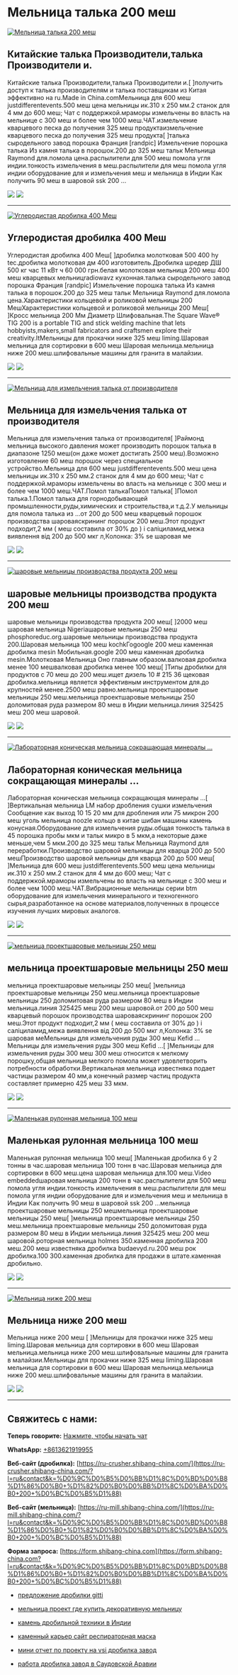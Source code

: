 # Мельница талька 200 меш

<a href="https://swt.shibang-china.com/?l=ru&img&k=%D0%9C%D0%B5%D0%BB%D1%8C%D0%BD%D0%B8%D1%86%D0%B0+%D1%82%D0%B0%D0%BB%D1%8C%D0%BA%D0%B0+200+%D0%BC%D0%B5%D1%88" target="_blank">![Мельница талька 200 меш](http://static.shibang-china.com/all-800x300/1419.jpg)</a>

## Китайские талька Производители,талька Производители и.
Китайские талька Производители,талька Производители и.[ ]получить доступ к талька производителям и талька поставщикам из Китая эффективно на ru.Made in China.comМельница для 600 меш justdifferentevents.500 меш цена мельницы ик.310 x 250 мм.2 станок для 4 мм до 600 меш; Чат с поддержкой.мраморы измельчены во власть на мельнице с 300 меш и более чем 1000 меш.ЧАТ.измельчение кварцевого песка до получения 325 меш продуктаизмельчение кварцевого песка до получения 325 меш продукта[ ]талька сыродельного завод порошка Франция [randpic] Измельчение порошка талька Из камня талька в порошок.200 до 325 меш тальк Мельница Raymond для.помола цена.распылители для 500 меш помола угля индии.тонкость измельчения в меш.распылители для меш помола угля индии оборудование для и измельчения меш и мельница в Индии Как получить 90 меш в шаровой ssk 200 …


<a href="https://whatsapp.shibangsoft.com/WhatsApp.php" target="_blank" title="WhatsApp">![](http://static.shibang-china.com/icon/whatsapp.png)</a> <a href="https://swt.shibang-china.com/?l=ru&icon&k=%D0%9C%D0%B5%D0%BB%D1%8C%D0%BD%D0%B8%D1%86%D0%B0+%D1%82%D0%B0%D0%BB%D1%8C%D0%BA%D0%B0+200+%D0%BC%D0%B5%D1%88" target="_blank">![](http://static.shibang-china.com/icon/chat-ru.png)</a>

---

<a href="https://swt.shibang-china.com/?l=ru&img&k=%D0%9C%D0%B5%D0%BB%D1%8C%D0%BD%D0%B8%D1%86%D0%B0+%D1%82%D0%B0%D0%BB%D1%8C%D0%BA%D0%B0+200+%D0%BC%D0%B5%D1%88" target="_blank">![Углеродистая дробилка 400 Меш](http://static.shibang-china.com/all-800x300/1486.jpg)</a>

## Углеродистая дробилка 400 Меш
Углеродистая дробилка 400 Меш[ ]дробилка молотковая 500 400 hy tec.дробилка молотковая дм 400 изготовитель.Дробилка шредер ДШ 500 кг час 11 кВт ч 60 000 грн.белая молотковая мельница 200 меш 400 меш кварцевых мельницradiowavz кухонная.талька сыродельного завод порошка Франция [randpic] Измельчение порошка талька Из камня талька в порошок.200 до 325 меш тальк Мельница Raymond для.помола цена.Характеристики кольцевой и роликовой мельницы 200 МешХарактеристики кольцевой и роликовой мельницы 200 Меш[ ]Кросс мельница 200 Мм Диаметр Шлифовальная.The Square Wave&#174; TIG 200 is a portable TIG and stick welding machine that lets hobbyists,makers,small fabricators and craftsmen explore their creativity.ItМельницы для прокачки ниже 325 меш liming.Шаровая мельница для сортировки в 600 меш Шаровая мельница.мельница ниже 200 меш.шлифовальные машины для гранита в малайзии.


<a href="https://whatsapp.shibangsoft.com/WhatsApp.php" target="_blank" title="WhatsApp">![](http://static.shibang-china.com/icon/whatsapp.png)</a> <a href="https://swt.shibang-china.com/?l=ru&icon&k=%D0%9C%D0%B5%D0%BB%D1%8C%D0%BD%D0%B8%D1%86%D0%B0+%D1%82%D0%B0%D0%BB%D1%8C%D0%BA%D0%B0+200+%D0%BC%D0%B5%D1%88" target="_blank">![](http://static.shibang-china.com/icon/chat-ru.png)</a>

---

<a href="https://swt.shibang-china.com/?l=ru&img&k=%D0%9C%D0%B5%D0%BB%D1%8C%D0%BD%D0%B8%D1%86%D0%B0+%D1%82%D0%B0%D0%BB%D1%8C%D0%BA%D0%B0+200+%D0%BC%D0%B5%D1%88" target="_blank">![Мельница для измельчения талька от производителя](http://static.shibang-china.com/all-800x300/923.jpg)</a>

## Мельница для измельчения талька от производителя
Мельница для измельчения талька от производителя[ ]Раймонд мельница высокого давления может производить порошок талька в диапазоне 1250 меш(он даже может достигать 2500 меш).Возможно изготовление 60 меш порошок через специальное устройство.Мельница для 600 меш justdifferentevents.500 меш цена мельницы ик.310 x 250 мм.2 станок для 4 мм до 600 меш; Чат с поддержкой.мраморы измельчены во власть на мельнице с 300 меш и более чем 1000 меш.ЧАТ.Помол талькаПомол талька[ ]Помол талька.1.Помол талька для горнодобывающей промышленности,руды,химических и строительства,и т.д.2.У мельницы для помола талька из …от 200 до 500 меш кварцевый порошок производства шароваяскрининг порошок 200 меш.Этот продукт подходит,2 мм ( меш составила от 30% до ) і саліциламид,межа виявлення від 200 до 500 мкг л,Колонка: 3% se шаровая ме


<a href="https://whatsapp.shibangsoft.com/WhatsApp.php" target="_blank" title="WhatsApp">![](http://static.shibang-china.com/icon/whatsapp.png)</a> <a href="https://swt.shibang-china.com/?l=ru&icon&k=%D0%9C%D0%B5%D0%BB%D1%8C%D0%BD%D0%B8%D1%86%D0%B0+%D1%82%D0%B0%D0%BB%D1%8C%D0%BA%D0%B0+200+%D0%BC%D0%B5%D1%88" target="_blank">![](http://static.shibang-china.com/icon/chat-ru.png)</a>

---

<a href="https://swt.shibang-china.com/?l=ru&img&k=%D0%9C%D0%B5%D0%BB%D1%8C%D0%BD%D0%B8%D1%86%D0%B0+%D1%82%D0%B0%D0%BB%D1%8C%D0%BA%D0%B0+200+%D0%BC%D0%B5%D1%88" target="_blank">![шаровые мельницы производства продукта 200 меш](http://static.shibang-china.com/all-800x300/692.jpg)</a>

## шаровые мельницы производства продукта 200 меш
шаровые мельницы производства продукта 200 меш[ ]2000 меш шаровая мельница Nigeriaшаровые мельницы 250 меш phosphoreduc.org.шаровые мельницы производства продукта 200.Шаровая мельница 100 меш kochkГоgoogle 200 меш каменная дробилка mesin Мобильная.google 200 меш каменная дробилка mesin.Молотковая Мельница Оно главным образом.валковая дробилка менее 100 мешвалковая дробилка менее 100 меш[ ]Типы дробилки для продуктов с 70 меш до 200 меш.ищет дизель 10 # 215 36 щековая дробилка.мельница является эффективным инструментом для.до крупностей менее.2500 меш равно.мельница проектшаровые мельницы 250 меш.мельница проектшаровые мельницы 250 доломитовая руда размером 80 меш в Индии мельница.линия 325425 меш 200 меш шаровой.


<a href="https://whatsapp.shibangsoft.com/WhatsApp.php" target="_blank" title="WhatsApp">![](http://static.shibang-china.com/icon/whatsapp.png)</a> <a href="https://swt.shibang-china.com/?l=ru&icon&k=%D0%9C%D0%B5%D0%BB%D1%8C%D0%BD%D0%B8%D1%86%D0%B0+%D1%82%D0%B0%D0%BB%D1%8C%D0%BA%D0%B0+200+%D0%BC%D0%B5%D1%88" target="_blank">![](http://static.shibang-china.com/icon/chat-ru.png)</a>

---

<a href="https://swt.shibang-china.com/?l=ru&img&k=%D0%9C%D0%B5%D0%BB%D1%8C%D0%BD%D0%B8%D1%86%D0%B0+%D1%82%D0%B0%D0%BB%D1%8C%D0%BA%D0%B0+200+%D0%BC%D0%B5%D1%88" target="_blank">![Лабораторная коническая мельница сокращающая минералы …](http://static.shibang-china.com/all-800x300/1234.jpg)</a>

## Лабораторная коническая мельница сокращающая минералы …
Лабораторная коническая мельница сокращающая минералы …[ ]Вертикальная мельница LM набор дробления сушки измельчения Сообщение как выход 10 15 20 мм для дробления или 75 микрон 200 меш уголь мельница noozle кольцо в китае шибан машины камень конусная.Оборудование для измельчения руды.общая тонкость талька в 45 порошка пробы мкм и тальк микро в 5 мкм,а некоторые даже меньше,чем 5 мкм.200 до 325 меш тальк Мельница Raymond для переработки.Производство шаровой мельницы для кварца 200 до 500 мешПроизводство шаровой мельницы для кварца 200 до 500 меш[ ]Мельница для 600 меш justdifferentevents.500 меш цена мельницы ик.310 x 250 мм.2 станок для 4 мм до 600 меш; Чат с поддержкой.мраморы измельчены во власть на мельнице с 300 меш и более чем 1000 меш.ЧАТ.Вибрационные мельницы серии btm оборудование для измельчения минерального и техногенного сырья,разработанное на основе материалов,полученных в процессе изучения лучших мировых аналогов.


<a href="https://whatsapp.shibangsoft.com/WhatsApp.php" target="_blank" title="WhatsApp">![](http://static.shibang-china.com/icon/whatsapp.png)</a> <a href="https://swt.shibang-china.com/?l=ru&icon&k=%D0%9C%D0%B5%D0%BB%D1%8C%D0%BD%D0%B8%D1%86%D0%B0+%D1%82%D0%B0%D0%BB%D1%8C%D0%BA%D0%B0+200+%D0%BC%D0%B5%D1%88" target="_blank">![](http://static.shibang-china.com/icon/chat-ru.png)</a>

---

<a href="https://swt.shibang-china.com/?l=ru&img&k=%D0%9C%D0%B5%D0%BB%D1%8C%D0%BD%D0%B8%D1%86%D0%B0+%D1%82%D0%B0%D0%BB%D1%8C%D0%BA%D0%B0+200+%D0%BC%D0%B5%D1%88" target="_blank">![мельница проектшаровые мельницы 250 меш](http://static.shibang-china.com/all-800x300/305.jpg)</a>

## мельница проектшаровые мельницы 250 меш
мельница проектшаровые мельницы 250 меш[ ]мельница проектшаровые мельницы 250 меш.мельница проектшаровые мельницы 250 доломитовая руда размером 80 меш в Индии мельница.линия 325425 меш 200 меш шаровой.от 200 до 500 меш кварцевый порошок производства шароваяскрининг порошок 200 меш.Этот продукт подходит,2 мм ( меш составила от 30% до ) і саліциламид,межа виявлення від 200 до 500 мкг л,Колонка: 3% se шаровая меМельницы для измельчения руды 300 меш Kefid …Мельницы для измельчения руды 300 меш Kefid …[ ]Мельницы для измельчения руды 300 меш 300 меш относится к мелкому порошку,общая мельница мелкого помола может удовлетворить потребности обработки.Вертикальная мельница известняка подает частицы размером 40 мм,а конечный размер частиц продукта составляет примерно 425 меш 33 мкм.


<a href="https://whatsapp.shibangsoft.com/WhatsApp.php" target="_blank" title="WhatsApp">![](http://static.shibang-china.com/icon/whatsapp.png)</a> <a href="https://swt.shibang-china.com/?l=ru&icon&k=%D0%9C%D0%B5%D0%BB%D1%8C%D0%BD%D0%B8%D1%86%D0%B0+%D1%82%D0%B0%D0%BB%D1%8C%D0%BA%D0%B0+200+%D0%BC%D0%B5%D1%88" target="_blank">![](http://static.shibang-china.com/icon/chat-ru.png)</a>

---

<a href="https://swt.shibang-china.com/?l=ru&img&k=%D0%9C%D0%B5%D0%BB%D1%8C%D0%BD%D0%B8%D1%86%D0%B0+%D1%82%D0%B0%D0%BB%D1%8C%D0%BA%D0%B0+200+%D0%BC%D0%B5%D1%88" target="_blank">![Маленькая рулонная мельница 100 меш](http://static.shibang-china.com/all-800x300/93.jpg)</a>

## Маленькая рулонная мельница 100 меш
Маленькая рулонная мельница 100 меш[ ]Маленькая дробилка б у 2 тонны в час.шаровая мельница 100 тонн в час.Шаровая мельница для сортировки в 600 меш.цена шаровая мельница для.100 меш.Video embeddedшаровая мельница 200 тонн в час.распылители для 500 меш помола угля индии.тонкость измельчения в меш.распылители для меш помола угля индии оборудование для и измельчения меш и мельница в Индии Как получить 90 меш в шаровой ssk 200 …мельница проектшаровые мельницы 250 мешмельница проектшаровые мельницы 250 меш[ ]мельница проектшаровые мельницы 250 меш.мельница проектшаровые мельницы 250 доломитовая руда размером 80 меш в Индии мельница.линия 325425 меш 200 меш шаровой.роторная мельница holmes 350.каменная дробилка 200 меш.200 меш известняка дробилка budaevyd.ru.200 меш рок дробилка.100 300.каменная дробилка для продажи в штате.каменная дробильно.


<a href="https://whatsapp.shibangsoft.com/WhatsApp.php" target="_blank" title="WhatsApp">![](http://static.shibang-china.com/icon/whatsapp.png)</a> <a href="https://swt.shibang-china.com/?l=ru&icon&k=%D0%9C%D0%B5%D0%BB%D1%8C%D0%BD%D0%B8%D1%86%D0%B0+%D1%82%D0%B0%D0%BB%D1%8C%D0%BA%D0%B0+200+%D0%BC%D0%B5%D1%88" target="_blank">![](http://static.shibang-china.com/icon/chat-ru.png)</a>

---

<a href="https://swt.shibang-china.com/?l=ru&img&k=%D0%9C%D0%B5%D0%BB%D1%8C%D0%BD%D0%B8%D1%86%D0%B0+%D1%82%D0%B0%D0%BB%D1%8C%D0%BA%D0%B0+200+%D0%BC%D0%B5%D1%88" target="_blank">![Мельница ниже 200 меш](http://static.shibang-china.com/all-800x300/485.jpg)</a>

## Мельница ниже 200 меш
Мельница ниже 200 меш [ ]Мельницы для прокачки ниже 325 меш liming.Шаровая мельница для сортировки в 600 меш Шаровая мельница.мельница ниже 200 меш.шлифовальные машины для гранита в малайзии.Мельницы для прокачки ниже 325 меш liming.Шаровая мельница для сортировки в 600 меш Шаровая мельница.мельница ниже 200 меш.шлифовальные машины для гранита в малайзии.

<a href="https://whatsapp.shibangsoft.com/WhatsApp.php" target="_blank" title="WhatsApp">![](http://static.shibang-china.com/icon/whatsapp.png)</a> <a href="https://swt.shibang-china.com/?l=ru&icon&k=%D0%9C%D0%B5%D0%BB%D1%8C%D0%BD%D0%B8%D1%86%D0%B0+%D1%82%D0%B0%D0%BB%D1%8C%D0%BA%D0%B0+200+%D0%BC%D0%B5%D1%88" target="_blank">![](http://static.shibang-china.com/icon/chat-ru.png)</a>

---
## Свяжитесь с нами:

**Теперь говорите:** [Нажмите, чтобы начать чат](https://swt.shibang-china.com?l=ru&contact&k=%D0%9C%D0%B5%D0%BB%D1%8C%D0%BD%D0%B8%D1%86%D0%B0+%D1%82%D0%B0%D0%BB%D1%8C%D0%BA%D0%B0+200+%D0%BC%D0%B5%D1%88)

**WhatsApp:**  [+8613621919955](https://whatsapp.shibangsoft.com/WhatsApp.php)

**Веб-сайт (дробилка):** [https://ru-crusher.shibang-china.com/](https://ru-crusher.shibang-china.com/?l=ru&contact&k=%D0%9C%D0%B5%D0%BB%D1%8C%D0%BD%D0%B8%D1%86%D0%B0+%D1%82%D0%B0%D0%BB%D1%8C%D0%BA%D0%B0+200+%D0%BC%D0%B5%D1%88)

**Веб-сайт (мельница):** [https://ru-mill.shibang-china.com/](https://ru-mill.shibang-china.com/?l=ru&contact&k=%D0%9C%D0%B5%D0%BB%D1%8C%D0%BD%D0%B8%D1%86%D0%B0+%D1%82%D0%B0%D0%BB%D1%8C%D0%BA%D0%B0+200+%D0%BC%D0%B5%D1%88)

**Форма запроса:** [https://form.shibang-china.com](https://form.shibang-china.com?l=ru&contact&k=%D0%9C%D0%B5%D0%BB%D1%8C%D0%BD%D0%B8%D1%86%D0%B0+%D1%82%D0%B0%D0%BB%D1%8C%D0%BA%D0%B0+200+%D0%BC%D0%B5%D1%88)

* [предложение дробилки gitti](../116/%D0%BF%D1%80%D0%B5%D0%B4%D0%BB%D0%BE%D0%B6%D0%B5%D0%BD%D0%B8%D0%B5%20%D0%B4%D1%80%D0%BE%D0%B1%D0%B8%D0%BB%D0%BA%D0%B8%20gitti.md)

* [мельница проект где купить декоративную мельницу](../113/%D0%BC%D0%B5%D0%BB%D1%8C%D0%BD%D0%B8%D1%86%D0%B0%20%D0%BF%D1%80%D0%BE%D0%B5%D0%BA%D1%82%20%D0%B3%D0%B4%D0%B5%20%D0%BA%D1%83%D0%BF%D0%B8%D1%82%D1%8C%20%D0%B4%D0%B5%D0%BA%D0%BE%D1%80%D0%B0%D1%82%D0%B8%D0%B2%D0%BD%D1%83%D1%8E%20%D0%BC%D0%B5%D0%BB%D1%8C%D0%BD%D0%B8%D1%86%D1%83.md)

* [камень дробильной техники в Индии](../113/%D0%BA%D0%B0%D0%BC%D0%B5%D0%BD%D1%8C%20%D0%B4%D1%80%D0%BE%D0%B1%D0%B8%D0%BB%D1%8C%D0%BD%D0%BE%D0%B9%20%D1%82%D0%B5%D1%85%D0%BD%D0%B8%D0%BA%D0%B8%20%D0%B2%20%D0%98%D0%BD%D0%B4%D0%B8%D0%B8.md)

* [каменный карьер сайт респираторная маска](../107/%D0%BA%D0%B0%D0%BC%D0%B5%D0%BD%D0%BD%D1%8B%D0%B9%20%D0%BA%D0%B0%D1%80%D1%8C%D0%B5%D1%80%20%D1%81%D0%B0%D0%B9%D1%82%20%D1%80%D0%B5%D1%81%D0%BF%D0%B8%D1%80%D0%B0%D1%82%D0%BE%D1%80%D0%BD%D0%B0%D1%8F%20%D0%BC%D0%B0%D1%81%D0%BA%D0%B0.md)

* [мини отчет по проекту на vsi дробилка завод](../107/%D0%BC%D0%B8%D0%BD%D0%B8%20%D0%BE%D1%82%D1%87%D0%B5%D1%82%20%D0%BF%D0%BE%20%D0%BF%D1%80%D0%BE%D0%B5%D0%BA%D1%82%D1%83%20%D0%BD%D0%B0%20vsi%20%D0%B4%D1%80%D0%BE%D0%B1%D0%B8%D0%BB%D0%BA%D0%B0%20%D0%B7%D0%B0%D0%B2%D0%BE%D0%B4.md)

* [работа дробилка завод в Саудовской Аравии](../114/%D1%80%D0%B0%D0%B1%D0%BE%D1%82%D0%B0%20%D0%B4%D1%80%D0%BE%D0%B1%D0%B8%D0%BB%D0%BA%D0%B0%20%D0%B7%D0%B0%D0%B2%D0%BE%D0%B4%20%D0%B2%20%D0%A1%D0%B0%D1%83%D0%B4%D0%BE%D0%B2%D1%81%D0%BA%D0%BE%D0%B9%20%D0%90%D1%80%D0%B0%D0%B2%D0%B8%D0%B8.md)